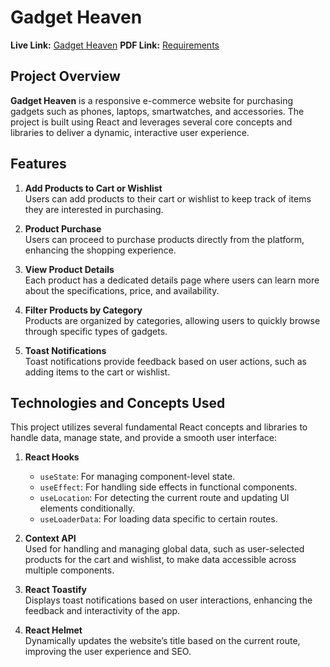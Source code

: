 # Gadget Heaven

**Live Link:** [Gadget Heaven](https://gadget-heaven-gadget-shop.netlify.app/)
**PDF Link:** [Requirements](https://drive.google.com/file/d/1Qz78vygMIqqyMXrhOEr1vov2YBmXmrPo/view?usp=sharing)

## Project Overview
**Gadget Heaven** is a responsive e-commerce website for purchasing gadgets such as phones, laptops, smartwatches, and accessories. The project is built using React and leverages several core concepts and libraries to deliver a dynamic, interactive user experience.

## Features
1. **Add Products to Cart or Wishlist**  
   Users can add products to their cart or wishlist to keep track of items they are interested in purchasing.

2. **Product Purchase**  
   Users can proceed to purchase products directly from the platform, enhancing the shopping experience.

3. **View Product Details**  
   Each product has a dedicated details page where users can learn more about the specifications, price, and availability.

4. **Filter Products by Category**  
   Products are organized by categories, allowing users to quickly browse through specific types of gadgets.

5. **Toast Notifications**  
   Toast notifications provide feedback based on user actions, such as adding items to the cart or wishlist.

## Technologies and Concepts Used
This project utilizes several fundamental React concepts and libraries to handle data, manage state, and provide a smooth user interface:

1. **React Hooks**
   - `useState`: For managing component-level state.
   - `useEffect`: For handling side effects in functional components.
   - `useLocation`: For detecting the current route and updating UI elements conditionally.
   - `useLoaderData`: For loading data specific to certain routes.

2. **Context API**  
   Used for handling and managing global data, such as user-selected products for the cart and wishlist, to make data accessible across multiple components.

3. **React Toastify**  
   Displays toast notifications based on user interactions, enhancing the feedback and interactivity of the app.

4. **React Helmet**  
   Dynamically updates the website’s title based on the current route, improving the user experience and SEO.

